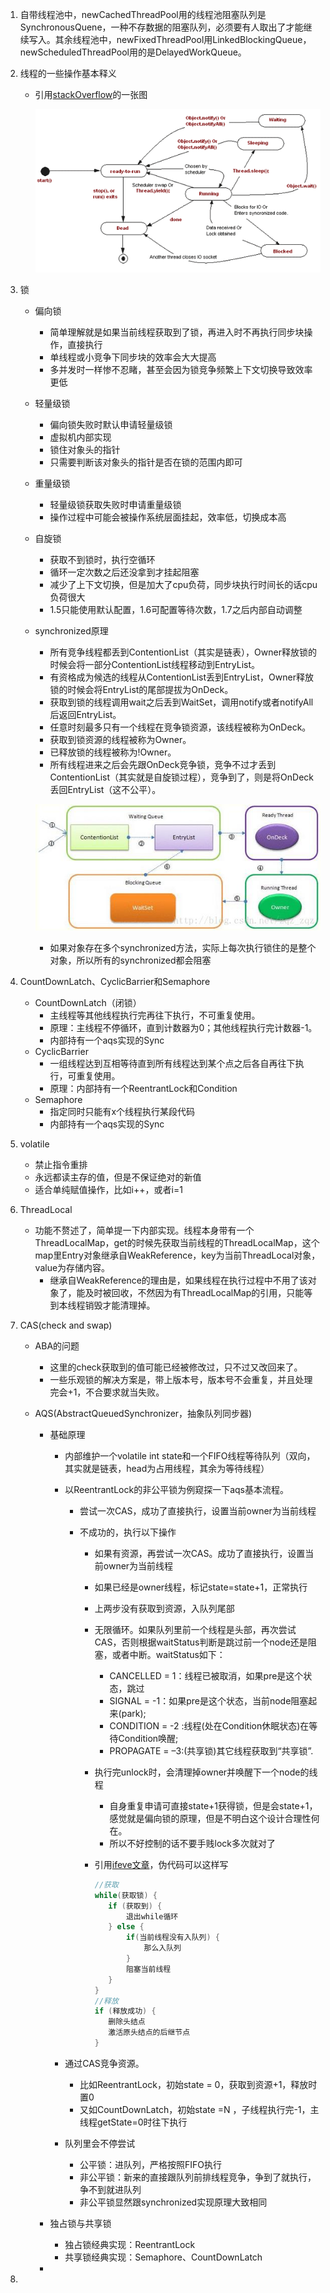 

1. 自带线程池中，newCachedThreadPool用的线程池阻塞队列是SynchronousQuene，一种不存数据的阻塞队列，必须要有人取出了才能继续写入。其余线程池中，newFixedThreadPool用LinkedBlockingQueue，newScheduledThreadPool用的是DelayedWorkQueue。

2. 线程的一些操作基本释义 

   - 引用[stackOverflow](https://stackoverflow.com/questions/9700871/what-is-difference-between-sleep-method-and-yield-method-of-multi-threading)的一张图

     ![](yZVZk.gif)

3. 锁

   - 偏向锁

     - 简单理解就是如果当前线程获取到了锁，再进入时不再执行同步块操作，直接执行
     - 单线程或小竞争下同步块的效率会大大提高
     - 多并发时一样惨不忍睹，甚至会因为锁竞争频繁上下文切换导致效率更低

   - 轻量级锁

     - 偏向锁失败时默认申请轻量级锁
     - 虚拟机内部实现
     - 锁住对象头的指针
     - 只需要判断该对象头的指针是否在锁的范围内即可

   - 重量级锁

     - 轻量级锁获取失败时申请重量级锁
     - 操作过程中可能会被操作系统层面挂起，效率低，切换成本高

   - 自旋锁

     - 获取不到锁时，执行空循环
     - 循环一定次数之后还没拿到才挂起阻塞
     - 减少了上下文切换，但是加大了cpu负荷，同步块执行时间长的话cpu负荷很大
     - 1.5只能使用默认配置，1.6可配置等待次数，1.7之后内部自动调整

   - synchronized原理

     - 所有竞争线程都丢到ContentionList（其实是链表），Owner释放锁的时候会将一部分ContentionList线程移动到EntryList。
     - 有资格成为候选的线程从ContentionList丢到EntryList，Owner释放锁的时候会将EntryList的尾部提拔为OnDeck。
     - 获取到锁的线程调用wait之后丢到WaitSet，调用notify或者notifyAll后返回EntryList。
     - 任意时刻最多只有一个线程在竞争锁资源，该线程被称为OnDeck。
     - 获取到锁资源的线程被称为Owner。
     - 已释放锁的线程被称为!Owner。
     - 所有线程进来之后会先跟OnDeck竞争锁，竞争不过才丢到ContentionList（其实就是自旋锁过程），竞争到了，则是将OnDeck丢回EntryList（这不公平）。

     ![](synchronized.jpg)

     - 如果对象存在多个synchronized方法，实际上每次执行锁住的是整个对象，所以所有的synchronized都会阻塞

4. CountDownLatch、CyclicBarrier和Semaphore

   - CountDownLatch（闭锁）
     - 主线程等其他线程执行完再往下执行，不可重复使用。
     - 原理：主线程不停循环，直到计数器为0；其他线程执行完计数器-1。
     - 内部持有一个aqs实现的Sync
   - CyclicBarrier
     - 一组线程达到互相等待直到所有线程达到某个点之后各自再往下执行，可重复使用。
     - 原理：内部持有一个ReentrantLock和Condition
   - Semaphore
     - 指定同时只能有x个线程执行某段代码
     - 内部持有一个aqs实现的Sync

5. volatile

   - 禁止指令重排
   - 永远都读主存的值，但是不保证绝对的新值
   - 适合单纯赋值操作，比如i++，或者i=1

6. ThreadLocal

   - 功能不赘述了，简单提一下内部实现。线程本身带有一个ThreadLocalMap，get的时候先获取当前线程的ThreadLocalMap，这个map里Entry对象继承自WeakReference，key为当前ThreadLocal对象，value为存储内容。
     - 继承自WeakReference的理由是，如果线程在执行过程中不用了该对象了，能及时被回收，不然因为有ThreadLocalMap的引用，只能等到本线程销毁才能清理掉。

7. CAS(check and swap)

   - ABA的问题

     - 这里的check获取到的值可能已经被修改过，只不过又改回来了。
     - 一些乐观锁的解决方案是，带上版本号，版本号不会重复，并且处理完会+1，不合要求就当失败。

   - AQS(AbstractQueuedSynchronizer，抽象队列同步器)

     - 基础原理

       - 内部维护一个volatile int state和一个FIFO线程等待队列（双向，其实就是链表，head为占用线程，其余为等待线程）

       - 以ReentrantLock的非公平锁为例窥探一下aqs基本流程。

         - 尝试一次CAS，成功了直接执行，设置当前owner为当前线程

         - 不成功的，执行以下操作

           - 如果有资源，再尝试一次CAS。成功了直接执行，设置当前owner为当前线程

           - 如果已经是owner线程，标记state=state+1，正常执行

           - 上两步没有获取到资源，入队列尾部

           - 无限循环。如果队列里前一个线程是头部，再次尝试CAS，否则根据waitStatus判断是跳过前一个node还是阻塞，或者中断。waitStatus如下：

             - CANCELLED = 1：线程已被取消，如果pre是这个状态，跳过
             - SIGNAL = -1：如果pre是这个状态，当前node阻塞起来(park);
             - CONDITION = -2 :线程(处在Condition休眠状态)在等待Condition唤醒;
             - PROPAGATE = –3:(共享锁)其它线程获取到“共享锁”.

           - 执行完unlock时，会清理掉owner并唤醒下一个node的线程

             - 自身重复申请可直接state+1获得锁，但是会state+1，感觉就是偏向锁的原理，但是不明白这个设计合理性何在。
             - 所以不好控制的话不要手贱lock多次就对了

           - 引用[ifeve文章](http://ifeve.com/introduce-abstractqueuedsynchronizer/)，伪代码可以这样写

             ```java
             //获取
             while(获取锁) {
             	if (获取到) {
             		退出while循环
             	} else {
             		if(当前线程没有入队列) {
             			那么入队列
             		}
             		阻塞当前线程
             	}
             }
             //释放
             if (释放成功) {
             	删除头结点
             	激活原头结点的后继节点
             }
             ```

             

       - 通过CAS竞争资源。

         - 比如ReentrantLock，初始state = 0，获取到资源+1，释放时置0
         - 又如CountDownLatch，初始state =N ，子线程执行完-1，主线程getState=0时往下执行

       - 队列里会不停尝试

         - 公平锁：进队列，严格按照FIFO执行
         - 非公平锁：新来的直接跟队列前排线程竞争，争到了就执行，争不到就进队列
         - 非公平锁显然跟synchronized实现原理大致相同

     - 独占锁与共享锁

       - 独占锁经典实现：ReentrantLock
       - 共享锁经典实现：Semaphore、CountDownLatch

     - 

8. 



